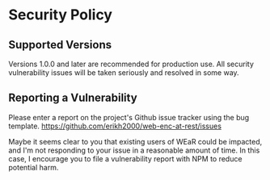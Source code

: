 # Security Policy

## Supported Versions

Versions 1.0.0 and later are recommended for production use. All security vulnerability issues will be taken seriously and resolved in some way.

## Reporting a Vulnerability

Please enter a report on the project's Github issue tracker using the bug template.
https://github.com/erikh2000/web-enc-at-rest/issues

Maybe it seems clear to you that existing users of WEaR could be impacted, and I'm not responding to your issue in a reasonable amount of time. In this case, I encourage you to file a vulnerability report with NPM to reduce potential harm.

